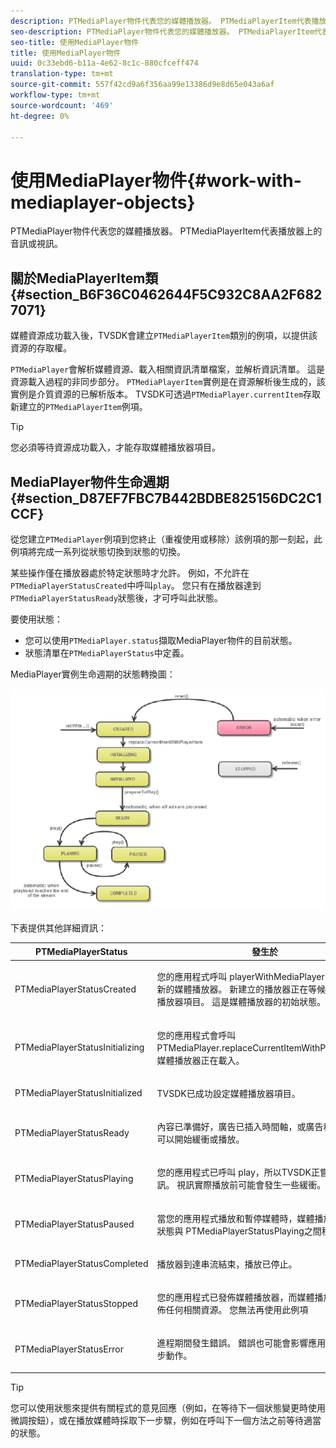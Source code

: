 ```yaml
---
description: PTMediaPlayer物件代表您的媒體播放器。 PTMediaPlayerItem代表播放器上的音訊或視訊。
seo-description: PTMediaPlayer物件代表您的媒體播放器。 PTMediaPlayerItem代表播放器上的音訊或視訊。
seo-title: 使用MediaPlayer物件
title: 使用MediaPlayer物件
uuid: 0c33ebd6-b11a-4e62-8c1c-880cfceff474
translation-type: tm+mt
source-git-commit: 557f42cd9a6f356aa99e13386d9e8d65e043a6af
workflow-type: tm+mt
source-wordcount: '469'
ht-degree: 0%

---
```



# 使用MediaPlayer物件{#work-with-mediaplayer-objects}

PTMediaPlayer物件代表您的媒體播放器。 PTMediaPlayerItem代表播放器上的音訊或視訊。

## 關於MediaPlayerItem類{#section_B6F36C0462644F5C932C8AA2F6827071}

媒體資源成功載入後，TVSDK會建立`PTMediaPlayerItem`類別的例項，以提供該資源的存取權。

`PTMediaPlayer`會解析媒體資源、載入相關資訊清單檔案，並解析資訊清單。 這是資源載入過程的非同步部分。 `PTMediaPlayerItem`實例是在資源解析後生成的，該實例是介質資源的已解析版本。 TVSDK可透過`PTMediaPlayer.currentItem`存取新建立的`PTMediaPlayerItem`例項。

>[!TIP]
>
>您必須等待資源成功載入，才能存取媒體播放器項目。

## MediaPlayer物件生命週期{#section_D87EF7FBC7B442BDBE825156DC2C1CCF}

從您建立`PTMediaPlayer`例項到您終止（重複使用或移除）該例項的那一刻起，此例項將完成一系列從狀態切換到狀態的切換。

某些操作僅在播放器處於特定狀態時才允許。 例如，不允許在`PTMediaPlayerStatusCreated`中呼叫`play`。 您只有在播放器達到`PTMediaPlayerStatusReady`狀態後，才可呼叫此狀態。

要使用狀態：

* 您可以使用`PTMediaPlayer.status`擷取MediaPlayer物件的目前狀態。
* 狀態清單在`PTMediaPlayerStatus`中定義。

MediaPlayer實例生命週期的狀態轉換圖：
<!--<a id="fig_1C55DE3F186F4B36AFFDCDE90379534C"></a>-->

![](assets/player-state-transitions-diagram-ios2_web.png)

下表提供其他詳細資訊：

<table id="table_426F0093E4214EA88CD72A7796B58DFD"> 
 <thead> 
  <tr> 
   <th colname="col1" class="entry"><b>PTMediaPlayerStatus</b></th> 
   <th colname="col2" class="entry"><b>發生於</b> </th> 
  </tr> 
 </thead>
 <tbody> 
  <tr> 
   <td colname="col1"> <p><span class="codeph"> PTMediaPlayerStatusCreated</span> </p> </td> 
   <td colname="col2"> <p>您的應用程式呼叫<span class="codeph"> playerWithMediaPlayerItem</span>以要求新的媒體播放器。 新建立的播放器正在等候您指定媒體播放器項目。 這是媒體播放器的初始狀態。 </p> </td> 
  </tr> 
  <tr> 
   <td colname="col1"> <p> <span class="codeph"> PTMediaPlayerStatusInitializing</span> </p> </td> 
   <td colname="col2"> <p>您的應用程式會呼叫<span class="codeph"> PTMediaPlayer.replaceCurrentItemWithPlayerItem</span>，媒體播放器正在載入。 </p> </td> 
  </tr> 
  <tr> 
   <td colname="col1"> <p><span class="codeph"> PTMediaPlayerStatusInitialized</span> </p> </td> 
   <td colname="col2"> <p>TVSDK已成功設定媒體播放器項目。 </p> </td> 
  </tr> 
  <tr> 
   <td colname="col1"> <p> <span class="codeph"> PTMediaPlayerStatusReady</span> </p> </td> 
   <td colname="col2"> <p>內容已準備好，廣告已插入時間軸，或廣告程式失敗。 可以開始緩衝或播放。 </p> </td> 
  </tr> 
  <tr> 
   <td colname="col1"> <p><span class="codeph"> PTMediaPlayerStatusPlaying</span> </p> </td> 
   <td colname="col2"> <p>您的應用程式已呼叫<span class="codeph"> play</span>，所以TVSDK正嘗試播放視訊。 視訊實際播放前可能會發生一些緩衝。 </p> </td> 
  </tr> 
  <tr> 
   <td colname="col1"> <p><span class="codeph"> PTMediaPlayerStatusPaused</span> </p> </td> 
   <td colname="col2"> <p>當您的應用程式播放和暫停媒體時，媒體播放器會在此狀態與<span class="codeph"> PTMediaPlayerStatusPlaying</span>之間移動。 </p> </td> 
  </tr> 
  <tr> 
   <td colname="col1"> <p><span class="codeph"> PTMediaPlayerStatusCompleted</span> </p> </td> 
   <td colname="col2"> <p>播放器到達串流結束，播放已停止。 </p> </td> 
  </tr> 
  <tr> 
   <td colname="col1"> <p><span class="codeph"> PTMediaPlayerStatusStopped</span> </p> </td> 
   <td colname="col2"> <p>您的應用程式已發佈媒體播放器，而媒體播放器也會發佈任何相關資源。 您無法再使用此例項 </p> </td> 
  </tr> 
  <tr> 
   <td colname="col1"> <p><span class="codeph"> PTMediaPlayerStatusError</span> </p> </td> 
   <td colname="col2"> <p>進程期間發生錯誤。 錯誤也可能會影響應用程式的下一步動作。 </p> </td> 
  </tr> 
 </tbody> 
</table>

>[!TIP]
>
>您可以使用狀態來提供有關程式的意見回應（例如，在等待下一個狀態變更時使用微調按鈕），或在播放媒體時採取下一步驟，例如在呼叫下一個方法之前等待適當的狀態。
